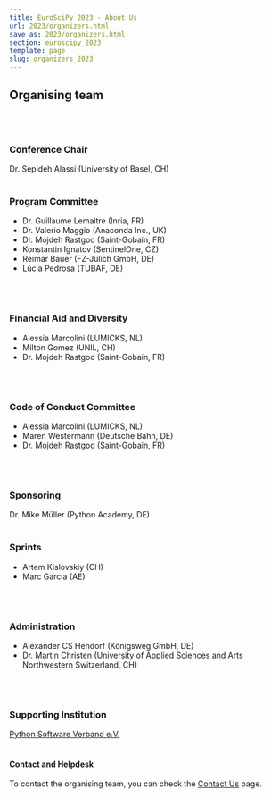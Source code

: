 ```yaml
---
title: EuroSciPy 2023 - About Us
url: 2023/organizers.html
save_as: 2023/organizers.html
section: euroscipy_2023
template: page
slug: organizers_2023
---
```


## Organising team
</br>
</br>

### Conference Chair
Dr. Sepideh Alassi (University of Basel, CH)
</br>
</br>

### Program Committee
- Dr. Guillaume Lemaitre (Inria, FR)
- Dr. Valerio Maggio (Anaconda Inc., UK)
- Dr. Mojdeh Rastgoo (Saint-Gobain, FR)
- Konstantin Ignatov (SentinelOne, CZ)
- Reimar Bauer (FZ-Jülich GmbH, DE)
- Lúcia Pedrosa (TUBAF, DE)
</br>
</br>

### Financial Aid and Diversity
- Alessia Marcolini (LUMICKS, NL)
- Milton Gomez (UNIL, CH)
- Dr. Mojdeh Rastgoo (Saint-Gobain, FR)
</br>
</br>

### Code of Conduct Committee
- Alessia Marcolini (LUMICKS, NL)
- Maren Westermann (Deutsche Bahn, DE)
- Dr. Mojdeh Rastgoo (Saint-Gobain, FR)
</br>
</br>

### Sponsoring
Dr. Mike Müller (Python Academy, DE)
</br>
</br>

### Sprints
- Artem Kislovskiy (CH)
- Marc Garcia (AE)
</br>
</br>

### Administration
- Alexander CS Hendorf (Königsweg GmbH, DE)
- Dr. Martin Christen (University of Applied Sciences and Arts Northwestern Switzerland, CH)
</br>
</br>

### Supporting Institution
[Python Software Verband e.V.](https://python-verband.org/)
</br>
</br>

#### Contact and Helpdesk

To contact the organising team, you can check the [Contact Us](contact_us.html) page.

</br>
</br>
